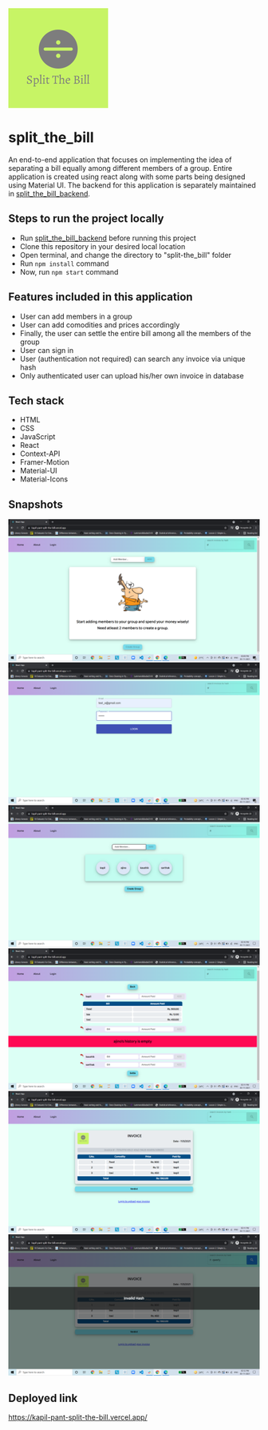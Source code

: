 <img src="./src/images/stb_logo.png" alt="split_the_bill_logo" />

# split_the_bill

An end-to-end application that focuses on implementing the idea of separating a bill equally among different members of a group. Entire application is created using react along with some parts being designed using Material UI. The backend for this application is separately maintained in <a href="https://github.com/kapsxx/split_the_bill_backend" >split_the_bill_backend</a>.

## Steps to run the project locally
* Run <a href="https://github.com/kapsxx/split_the_bill_backend" >split_the_bill_backend</a> before running this project
* Clone this repository in your desired local location
* Open terminal, and change the directory to "split-the_bill" folder
* Run ```npm install``` command
* Now, run ```npm start``` command

## Features included in this application
* User can add members in a group
* User can add comodities and prices accordingly
* Finally, the user can settle the entire bill among all the members of the group
* User can sign in
* User (authentication not required) can search any invoice via unique hash
* Only authenticated user can upload his/her own invoice in database

## Tech stack
* HTML
* CSS
* JavaScript
* React
* Context-API
* Framer-Motion
* Material-UI
* Material-Icons

## Snapshots
<img src="./src/images/image.png" alt="ss1" />
<img src="./src/images/image (1).png" alt="ss2" />
<img src="./src/images/image (2).png" alt="ss3" />
<img src="./src/images/image (3).png" alt="ss4" />
<img src="./src/images/image (4).png" alt="ss5" />
<img src="./src/images/image (5).png" alt="ss6" />

## Deployed link
https://kapil-pant-split-the-bill.vercel.app/
